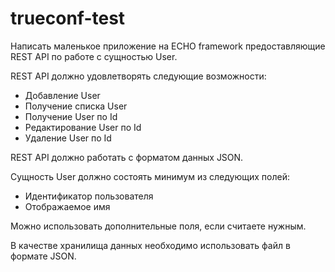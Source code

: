 # trueconf-test

Написать маленькое приложение на ECHO framework предоставляющие REST API по работе с сущностью User.

REST API должно удовлетворять следующие возможности:
* Добавление User
* Получение списка User
* Получение User по Id
* Редактирование User по Id
* Удаление User по Id

REST API должно работать с форматом данных JSON.

Сущность User должно состоять минимум из следующих полей:
* Идентификатор пользователя
* Отображаемое имя

Можно использовать дополнительные поля, если считаете нужным.

В качестве хранилища данных необходимо использовать файл в формате JSON.

